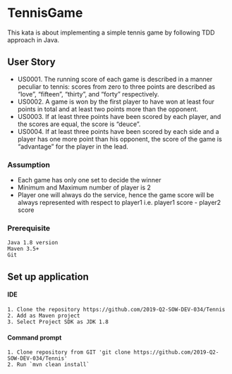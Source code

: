 # TennisGame
 This kata is about implementing a simple tennis game by following TDD approach in Java.

## User Story
* US0001. The running score of each game is described in a manner peculiar to tennis: scores from zero to three points are described as “love”, “fifteen”, “thirty”, and “forty” respectively.
* US0002. A game is won by the first player to have won at least four points in total and at least two points more than the opponent.
* US0003. If at least three points have been scored by each player, and the scores are equal, the score is “deuce”.
* US0004. If at least three points have been scored by each side and a player has one more point than his opponent, the score of the game is “advantage” for the player in the lead.

### Assumption
* Each game has only one set to decide the winner
* Minimum and Maximum number of player is 2
* Player one will always do the service, hence the game score will be always represented with respect to player1 i.e. player1 score - player2 score


### Prerequisite
~~~
Java 1.8 version
Maven 3.5+
Git
~~~

## Set up application
#### IDE
~~~
1. Clone the repository https://github.com/2019-Q2-SOW-DEV-034/Tennis
2. Add as Maven project
3. Select Project SDK as JDK 1.8
~~~

#### Command prompt
~~~
1. Clone repository from GIT 'git clone https://github.com/2019-Q2-SOW-DEV-034/Tennis'
2. Run `mvn clean install`
~~~
